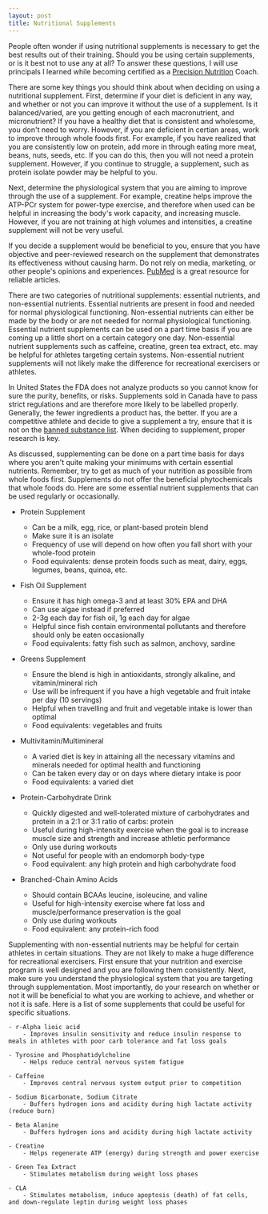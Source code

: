 ```yaml
---
layout: post
title: Nutritional Supplements 
---
```


People often wonder if using nutritional supplements is necessary to get the best
results out of their training. Should you be using certain supplements, 
or is it best not to use any at all? To answer these questions, I will use principals
I learned while becoming certified as a [Precision Nutrition](http://www.precisionnutrition.com/)
Coach. 

There are some key things you should think about when deciding on using a nutritional supplement. First, determine if your diet is deficient in any way, and whether or not you can improve it without the use of a supplement. Is it balanced/varied, are you getting enough of each macronutrient, and micronutrient? If you have a healthy diet that is consistent and wholesome, you don't need to worry. However, if you are deficient in certian areas, work to improve through whole foods first. For example, if you have realized that you are consistently low on protein, add more in through eating more meat, beans, nuts, seeds, etc. If you can do this, then you will not need a protein supplement. However, if you continue to struggle, a supplement, such as protein 
isolate powder may be helpful to you. 

Next, determine the physiological system that you are aiming to improve through the use of a supplement. 
For example, creatine helps improve the ATP-PCr system for power-type exercise, and therefore when used 
can be helpful in increasing the body's work capacity, and increasing muscle. However, if you are not training 
at high volumes and intensities, a creatine supplement will not be very useful. 

If you decide a supplement would be beneficial to you, ensure that you have objective and peer-reviewed research on the supplement that demonstrates its effectiveness without causing harm. Do not rely on media, marketing, or other people's opinions and experiences. [PubMed](http://www.ncbi.nlm.nih.gov/pubmed/) is a great resource for reliable articles.

There are two categories of nutritional supplements: essential nutrients, and non-essential nutrients.
Essential nutrients are present in food and needed for normal physiological functioning. Non-essential nutrients can 
either be made by the body or are not needed for normal physiological functioning. Essential nutrient supplements 
can be used on a part time basis if you are coming up a little short on a certain category one day. Non-essential
nutrient supplements such as caffeine, creatine, green tea extract, etc. may be helpful for athletes targeting certain 
systems. Non-essential nutrient supplements will not likely make the difference for recreational exercisers or athletes. 

In United States the FDA does not analyze products so you cannot know for sure the purity, benefits, or risks. Supplements sold in Canada have to pass strict regulations and are therefore more likely to be labelled properly. Generally, the fewer ingredients a product has, the better. If you are a competitive athlete and decide to give a supplement a try, ensure that it is not on the [banned substance list](www.wada-ama.org). When deciding to supplement, proper research is key.

As discussed, supplementing can be done on a part time basis for days where you aren't quite making your minimums with certain  essential nutrients. Remember, try to get as much of your nutrition as possible from whole foods first. Supplements do not offer the beneficial phytochemicals that whole foods do. Here are some essential nutrient supplements that can be used regularly or occasionally.

- Protein Supplement
	- Can be a milk, egg, rice, or plant-based protein blend
	- Make sure it is an isolate 
	- Frequency of use will depend on how often you fall short with your whole-food protein 
	- Food equivalents: dense protein foods such as meat, dairy, eggs, legumes, beans, quinoa, etc. 

- Fish Oil Supplement
	- Ensure it has high omega-3 and at least 30% EPA and DHA
	- Can use algae instead if preferred 
	- 2-3g each day for fish oil, 1g each day for algae 
	- Helpful since fish contain environmental pollutants and therefore should only be eaten occasionally
	- Food equivalents: fatty fish such as salmon, anchovy, sardine

- Greens Supplement
	- Ensure the blend is high in antioxidants, strongly alkaline, and vitamin/mineral rich
	- Use will be infrequent if you have a high vegetable and fruit intake per day (10 servings)
	- Helpful when travelling and fruit and vegetable intake is lower than optimal
	- Food equivalents: vegetables and fruits

- Multivitamin/Multimineral
	- A varied diet is key in attaining all the necessary vitamins and minerals needed for optimal health and functioning
	- Can be taken every day or on days where dietary intake is poor
	- Food equivalents: a varied diet 

- Protein-Carbohydrate Drink
	- Quickly digested and well-tolerated mixture of carbohydrates and protein in a 2:1 or 3:1 ratio of carbs: protein
	- Useful during high-intensity exercise when the goal is to increase muscle size and strength and increase athletic performance
	- Only use during workouts
	- Not useful for people with an endomorph body-type
	- Food equivalent: any high protein and high carbohydrate food

- Branched-Chain Amino Acids
	- Should contain BCAAs leucine, isoleucine, and valine
	- Useful for high-intensity exercise where fat loss and muscle/performance preservation is the goal
	- Only use during workouts
	- Food equivalent: any protein-rich food

Supplementing with non-essential nutrients may be helpful for certain athletes in certain situations. They are not likely to make a huge difference for recreational exercisers. First ensure that your nutrition and exercise program is well designed and you are following them consistently. Next, make sure you understand the physiological system that you are targeting through supplementation. Most importantly, do your research on whether or not it will be beneficial to what you are working to achieve, and whether or not it is safe. Here is a list of some supplements that could be useful for specific situations. 
	
	- r-Alpha lioic acid
		- Improves insulin sensitivity and reduce insulin response to meals in athletes with poor carb tolerance and fat loss goals

	- Tyrosine and Phosphatidylcholine
		- Helps reduce central nervous system fatigue

	- Caffeine
		- Improves central nervous system output prior to competition 

	- Sodium Bicarbonate, Sodium Citrate
		- Buffers hydrogen ions and acidity during high lactate activity (reduce burn)

	- Beta Alanine
		- Buffers hydrogen ions and acidity during high lactate activity 

	- Creatine
		- Helps regenerate ATP (energy) during strength and power exercise

	- Green Tea Extract
		- Stimulates metabolism during weight loss phases

	- CLA
		- Stimulates metabolism, induce apoptosis (death) of fat cells, and down-regulate leptin during weight loss phases





